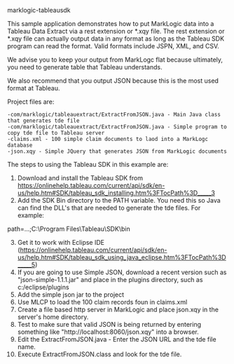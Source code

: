 marklogic-tableausdk

This sample application demonstrates how to put MarkLogic data into a Tableau Data Extract via a rest extension or *.xqy file.  The rest extension or *.xqy file can actually output data in any format as long as the Tableau SDK program can read the format.  Valid formats include JSPN, XML, and CSV.

We advise you to keep your output from MarkLogc flat because ultimately, you need to generate table that Tableau understands.

We also recommend that you output JSON because this is the most used format at Tableau.

Project files are:

	-com/marklogic/tableauextract/ExtractFromJSON.java - Main Java class that generates tde file
	-com/marklogic/tableauextract/ExtractFromJSON.java - Simple program to copy tde file to Tableau server
	-claims.xml - 100 simple claim documents to laod into a MarkLogc database
	-json.xqy - Simple JQuery that generates JSON from MarkLogic documents


The steps to using the Tableau SDK in this example are:

1) Download and install the Tableau SDK from https://onlinehelp.tableau.com/current/api/sdk/en-us/help.htm#SDK/tableau_sdk_installing.htm%3FTocPath%3D_____3
2) Add the SDK Bin directory to the PATH variable.  You need this so Java can find the DLL's that are needed to generate the tde files.  For example:  

path=...;C:\Program Files\Tableau\SDK\bin

3) Get it to work with Eclipse IDE (https://onlinehelp.tableau.com/current/api/sdk/en-us/help.htm#SDK/tableau_sdk_using_java_eclipse.htm%3FTocPath%3D_____5)
4) If you are going to use Simple JSON, download a recent version such as "json-simple-1.1.1.jar" and place in the plugins directory, such as c:/eclipse/plugins
5) Add the simple json jar to the project
6) Use MLCP to load the 100 claim records foun in claims.xml
7) Create a file based http server in MarkLogic and place json.xqy in the server's home directory.
8) Test to make sure that valid JSON is being returned by entering something like "http://localhost:8060/json.xqy" into a browser.
9) Edit the ExtractFromJSON.java - Enter the JSON URL and the tde file name.
10) Execute ExtractFromJSON.class and look for the tde file.

